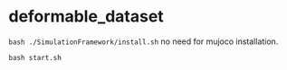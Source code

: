 # deformable_dataset


```bash ./SimulationFramework/install.sh```
no need for mujoco installation.


```bash start.sh```

